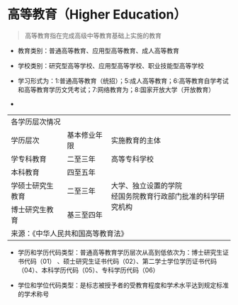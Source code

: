 
# 高等教育（Higher Education）

> 高等教育指在完成高级中等教育基础上实施的教育



* 教育类别：普通高等教育、应用型高等教育、成人高等教育

* 学校类别：研究型高等学校、应用型高等学校、职业技能型高等学校

* 学习形式为：1:普通高等教育（统招）；5:成人高等教育；6:高等教育自学考试和高等教育学历文凭考试；7:网络教育为；8:国家开放大学（开放教育）


* 
<table>
<tr><td colspan="3">各学历层次情况</td></tr>
<tr><td>学历层次</td><td>基本修业年限</td><td>实施教育的主体</td></tr>
<tr><td>学专科教育</td><td>二至三年</td><td>高等专科学校</td></tr>
<tr><td>本科教育</td><td>四至五年</td><td rowspan="3">大学、独立设置的学院 <br> 经国务院教育行政部门批准的科学研究机构</td></tr>
<tr><td>学硕士研究生教育</td><td>二至三年</td></tr>
<tr><td>博士研究生教育</td><td>基三至四年</td></tr>
<tr><td colspan="3">来源：《中华人民共和国高等教育法》</td></tr>
</table>










* 学历和学历代码类型：普通高等教育学历层次从高到低依次为：博士研究生证书代码（01） 、硕士研究生证书代码（02）、第二学士学位学历证书代码（04）、本科学历代码（05）、专科学历代码（06）



* 学位和学位代码类型：是标志被授予者的受教育程度和学术水平达到规定标准的学术称号

> 